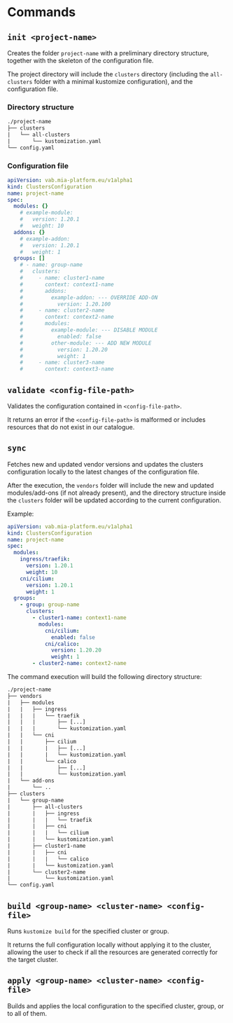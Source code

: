 # Commands

## `init <project-name>`

Creates the folder `project-name` with a preliminary directory structure,
together with the skeleton of the configuration file.

The project directory will include the `clusters` directory (including the `all-clusters` folder with a minimal
kustomize configuration), and the configuration file.

### Directory structure

```txt
./project-name
├── clusters
|   └── all-clusters
|       └── kustomization.yaml
└── config.yaml
```

### Configuration file

```yaml
apiVersion: vab.mia-platform.eu/v1alpha1
kind: ClustersConfiguration
name: project-name
spec:
  modules: {}
    # example-module:
    #   version: 1.20.1
    #   weight: 10
  addons: {}
    # example-addon:
    #   version: 1.20.1
    #   weight: 1
  groups: []
    # - name: group-name
    #   clusters:
    #     - name: cluster1-name
    #       context: context1-name
    #       addons:
    #         example-addon: --- OVERRIDE ADD-ON
    #           version: 1.20.100
    #     - name: cluster2-name
    #       context: context2-name
    #       modules:
    #         example-module: --- DISABLE MODULE
    #           enabled: false
    #         other-module: --- ADD NEW MODULE
    #           version: 1.20.20 
    #           weight: 1
    #     - name: cluster3-name
    #       context: context3-name
```

## `validate <config-file-path>`

Validates the configuration contained in `<config-file-path>`.

It returns an error if the `<config-file-path>` is malformed or includes resources that do not exist in our catalogue.

## `sync`

Fetches new and updated vendor versions and updates the clusters configuration locally to the latest changes
of the configuration file.

After the execution, the `vendors` folder will include the new and updated  modules/add-ons (if not already present),
and the directory structure inside the `clusters` folder will be updated according to the current configuration.

Example:

```yaml
apiVersion: vab.mia-platform.eu/v1alpha1
kind: ClustersConfiguration
name: project-name
spec:
  modules:
    ingress/traefik:
      version: 1.20.1
      weight: 10
    cni/cilium:
      version: 1.20.1
      weight: 1
  groups: 
    - group: group-name
      clusters:
        - cluster1-name: context1-name
          modules:
            cni/cilium:
              enabled: false
            cni/calico:
              version: 1.20.20 
              weight: 1
        - cluster2-name: context2-name
```

The command execution will build the following directory structure:

```txt
./project-name
├── vendors
|   ├── modules
|   |   ├── ingress
|   |   |   └── traefik
|   |   |       ├── [...]
|   |   |       └── kustomization.yaml
|   |   └── cni
|   |       ├── cilium
|   |       |   ├── [...]
|   |       |   └── kustomization.yaml
|   |       └── calico
|   |           ├── [...]
|   |           └── kustomization.yaml
|   └── add-ons
|       └── ..
├── clusters
|   └── group-name
|       ├── all-clusters
|       |   ├── ingress
|       |   |   └── traefik
|       |   ├── cni
|       |   |   └── cilium
|       |   └── kustomization.yaml
|       ├── cluster1-name
|       |   ├── cni
|       |   |   └── calico
|       |   └── kustomization.yaml    
|       └── cluster2-name
|           └── kustomization.yaml 
└── config.yaml
```

## `build <group-name> <cluster-name> <config-file>`

Runs `kustomize build` for the specified cluster or group.

It returns the full configuration locally without applying it to the cluster, allowing the user to check
if all the resources are generated correctly for the target cluster.

## `apply <group-name> <cluster-name> <config-file>`

Builds and applies the local configuration to the specified cluster, group, or to all of them.
